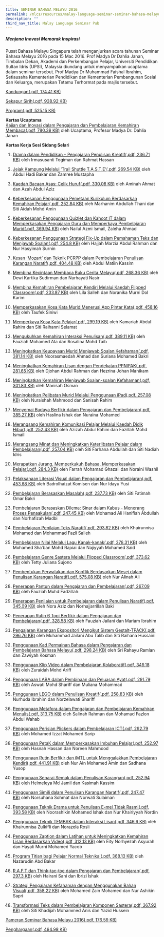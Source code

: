 ```yaml
---
title: SEMINAR BAHASA MELAYU 2016
permalink: /mlcs/resources/malay-language-seminar-seminar-bahasa-melayu-publications/seminar-bahasa-melayu-2016/
description: ""
third_nav_title: Malay Language Seminar Pub
---
```

##### **Menjana Inovasi Memarak Inspirasi**

Pusat Bahasa Melayu Singapura telah menganjurkan acara tahunan Seminar Bahasa Melayu 2016 pada 15 Mac 2016. Prof Madya Dr Dahlia Janan, Timbalan Dekan, Akademi dan Perkembangan Pelajar, Universiti Pendidikan Sultan Idris (UPSI), Malaysia diundang untuk menyampaikan ucaptama dalam seminar tersebut. Prof Madya Dr Muhammad Faishal Ibrahim, Setiausaha Kementerian Pendidikan dan Kementerian Pembangunan Sosial dan Keluarga, merupakan Tetamu Terhormat pada majlis tersebut.

[Kandungan(.pdf, 174.41 KB)](/files/sbm16-kandungan.pdf)

[Sekapur Sirih(.pdf, 938.92 KB)](/files/sbm16-sekapur_sirih.pdf)

[Program(.pdf, 525.15 KB)](/files/sbm16-program.pdf)

**Kertas Ucaptama**  
[Kajian dan Inovasi dalam Pengajaran dan Pembelajaran Kemahiran Membaca(.pdf, 780.39 KB)](/files/sbm16-kertas_ucaptama.pdf) oleh Ucaptama, Profesor Madya Dr. Dahlia Janan

**Kertas Kerja Sesi Sidang Selari**

1.  [Drama dalam Pendidikan – Pengajaran Penulisan Kreatif(.pdf, 236.71 KB)](https://academyofsingaporeteachers.moe.edu.sg/docs/librariesprovider6/ml-poetry-sg50/seminar-bahasa-melayu-2016/kertas-kerja-sesi-sidang-selari/sbm16-1.pdf?sfvrsn=35dbdb8b_2 "Drama dalam Pendidikan – Pengajaran Penulisan Kreatif") oleh Irmasusanti Togiman dan Rahmat Hassan
2.  [Jejak Kampung Melalui ‘Trail Shuttle T.A.S.T.E’(.pdf, 269.54 KB)](https://academyofsingaporeteachers.moe.edu.sg/docs/librariesprovider6/ml-poetry-sg50/seminar-bahasa-melayu-2016/kertas-kerja-sesi-sidang-selari/sbm16-2.pdf?sfvrsn=1dd4cbd7_2 "Jejak Kampung Melalui ‘Trail Shuttle T.A.S.T.E’") oleh Abdul Hadi Bakar dan Zamree Mustapha
3.  [Kaedah Bacaan Asas: Celik Huruf(.pdf, 330.08 KB)](https://academyofsingaporeteachers.moe.edu.sg/docs/librariesprovider6/ml-poetry-sg50/seminar-bahasa-melayu-2016/kertas-kerja-sesi-sidang-selari/sbm16-3.pdf?sfvrsn=192d0233_2 "Kaedah Bacaan Asas: Celik Huruf") oleh Aminah Ahmat dan Azah Abdul Aziz
4.  [Keberkesanan Penggunaan Pemetaan Kurikulum Berdasarkan Kemahiran Pelajar(.pdf, 252.84 KB)](https://academyofsingaporeteachers.moe.edu.sg/docs/librariesprovider6/ml-poetry-sg50/seminar-bahasa-melayu-2016/kertas-kerja-sesi-sidang-selari/sbm16-4.pdf?sfvrsn=dfb65c09_2 "Keberkesanan Penggunaan Pemetaan Kurikulum Berdasarkan Kemahiran Pelajar") oleh Marhanim Abdullah Thani dan Siti Aidah Mohd Amin
5.  [Keberkesanan Penggunaan Quizlet dan Kahoot IT dalam Memperkasakan Pengajaran Guru dan Memperkaya Pembelajaran Murid(.pdf, 369.94 KB)](https://academyofsingaporeteachers.moe.edu.sg/docs/librariesprovider6/ml-poetry-sg50/seminar-bahasa-melayu-2016/kertas-kerja-sesi-sidang-selari/sbm16-5.pdf?sfvrsn=216f525f_2 "Keberkesanan Penggunaan Quizlet dan Kahoot IT dalam Memperkasakan Pengajaran Guru dan Memperkaya Pembelajaran Murid") oleh Nailul Azmi Ismail, Zaleha Ahmad
6.  [Keberkesanan Penggunaan Strategi Fix-Up dalam Pemahaman Teks dan Menjawab Soalan(.pdf, 254.8 KB)](https://academyofsingaporeteachers.moe.edu.sg/docs/librariesprovider6/ml-poetry-sg50/seminar-bahasa-melayu-2016/kertas-kerja-sesi-sidang-selari/sbm16-6.pdf?sfvrsn=93ebe745_2 "Keberkesanan Penggunaan Strategi Fix-Up dalam Pemahaman Teks dan Menjawab Soalan") oleh Hajjah Marzia Abdul Rahman dan Nur Hasyimah Surnin
7.  [Kesan ‘Mozart’ dan Teknik PCRPP dalam Pembelajaran Penulisan Karangan Naratif(.pdf, 404.48 KB)](https://academyofsingaporeteachers.moe.edu.sg/docs/librariesprovider6/ml-poetry-sg50/seminar-bahasa-melayu-2016/kertas-kerja-sesi-sidang-selari/sbm16-7.pdf?sfvrsn=5a7840f5_2 "Kesan ‘Mozart’ dan Teknik PCRPP dalam Pembelajaran Penulisan Karangan Naratif") oleh Abdul Matiin Kassim
8.  [Membina Kecintaan Membaca Buku Cerita Melayu(.pdf, 268.36 KB)](https://academyofsingaporeteachers.moe.edu.sg/docs/librariesprovider6/ml-poetry-sg50/seminar-bahasa-melayu-2016/kertas-kerja-sesi-sidang-selari/sbm16-8.pdf?sfvrsn=faccc66d_2 "Membina Kecintaan Membaca Buku Cerita Melayu") oleh Dewi Kartika Sudirman dan Nurhayati Nasir
9.  [Membina Kemahiran Pembelajaran Kendiri Melalui Kaedah Flipped Classroom(.pdf, 233.87 KB)](https://academyofsingaporeteachers.moe.edu.sg/docs/librariesprovider6/ml-poetry-sg50/seminar-bahasa-melayu-2016/kertas-kerja-sesi-sidang-selari/sbm16-9.pdf?sfvrsn=21031275_2 "Membina Kemahiran Pembelajaran Kendiri Melalui Kaedah Flipped Classroom") oleh Lila Salleh dan Noranika Murni Dol Karim
10.  [Memperkasakan Kosa Kata Murid Menerusi App Pintar Kata(.pdf, 458.16 KB)](https://academyofsingaporeteachers.moe.edu.sg/docs/librariesprovider6/ml-poetry-sg50/seminar-bahasa-melayu-2016/kertas-kerja-sesi-sidang-selari/sbm16-10.pdf?sfvrsn=95e5aa2c_2 "Memperkasakan Kosa Kata Murid Menerusi App Pintar Kata") oleh Taufek Siniwi
11.  [Memperkaya Kosa Kata Pelajar(.pdf, 299.19 KB)](https://academyofsingaporeteachers.moe.edu.sg/docs/librariesprovider6/ml-poetry-sg50/seminar-bahasa-melayu-2016/kertas-kerja-sesi-sidang-selari/sbm16-11.pdf?sfvrsn=3e43d50a_2 "Memperkaya Kosa Kata Pelajar") oleh Kamariah Abdul Rahim dan Siti Raihanni Selamat
12.  [Mengukuhkan Kemahiran Interaksi Penulisan(.pdf, 389.11 KB)](https://academyofsingaporeteachers.moe.edu.sg/docs/librariesprovider6/ml-poetry-sg50/seminar-bahasa-melayu-2016/kertas-kerja-sesi-sidang-selari/sbm16-12.pdf?sfvrsn=40576d3d_2 "Mengukuhkan Kemahiran Interaksi Penulisan") oleh Fauziah Mohamed Ata dan Rosalina Mohd Taib
13.  [Meningkatkan Keupayaan Murid Menjawab Soalan Kefahaman(.pdf, 381.14 KB)](https://academyofsingaporeteachers.moe.edu.sg/docs/librariesprovider6/ml-poetry-sg50/seminar-bahasa-melayu-2016/kertas-kerja-sesi-sidang-selari/sbm16-13.pdf?sfvrsn=16287397_2 "Meningkatkan Keupayaan Murid Menjawab Soalan Kefahaman") oleh Noorasmaedah Ahmad dan Suriana Mohamed Bakri
14.  [Meningkatkan Kemahiran Lisan dengan Pendekatan PPNIPAK(.pdf, 281.65 KB)](https://academyofsingaporeteachers.moe.edu.sg/docs/librariesprovider6/ml-poetry-sg50/seminar-bahasa-melayu-2016/kertas-kerja-sesi-sidang-selari/sbm16-14.pdf?sfvrsn=12625255_2 "Meningkatkan Kemahiran Lisan dengan Pendekatan PPNIPAK") oleh Djohan Abdul Rahman dan Hezrina Johan Manikam
15.  [Meningkatkan Kemahiran Menjawab Soalan-soalan Kefahaman(.pdf, 301.83 KB)](https://academyofsingaporeteachers.moe.edu.sg/docs/librariesprovider6/ml-poetry-sg50/seminar-bahasa-melayu-2016/kertas-kerja-sesi-sidang-selari/sbm16-15.pdf?sfvrsn=e16d1b60_2 "Meningkatkan Kemahiran Menjawab Soalan-soalan Kefahaman") oleh Manisah Osman
16.  [Meningkatkan Pelibatan Murid Melalui Penggunaan iPad(.pdf, 257.08 KB)](https://academyofsingaporeteachers.moe.edu.sg/docs/librariesprovider6/ml-poetry-sg50/seminar-bahasa-melayu-2016/kertas-kerja-sesi-sidang-selari/sbm16-16.pdf?sfvrsn=99377f6_2 "Meningkatkan Pelibatan Murid Melalui Penggunaan iPad") oleh Nuraishah Mahmood dan Sanisah Rahim
17.  [Menyemai Budaya Berfikir dalam Pengajaran dan Pembelajaran(.pdf, 385.27 KB)](https://academyofsingaporeteachers.moe.edu.sg/docs/librariesprovider6/ml-poetry-sg50/seminar-bahasa-melayu-2016/kertas-kerja-sesi-sidang-selari/sbm16-17.pdf?sfvrsn=53d8dcca_2 "Menyemai Budaya Berfikir dalam Pengajaran dan Pembelajaran") oleh Haslina Ishak dan Nuraina Mohamed
18.  [Merangsang Kemahiran Komunikasi Pelajar Melalui Kaedah Didik Hibur(.pdf, 252.43 KB)](https://academyofsingaporeteachers.moe.edu.sg/docs/librariesprovider6/ml-poetry-sg50/seminar-bahasa-melayu-2016/kertas-kerja-sesi-sidang-selari/sbm16-18.pdf?sfvrsn=57087e26_2 "Merangsang Kemahiran Komunikasi Pelajar Melalui Kaedah Didik Hibur") oleh Azizah Abdul Rahim dan Fazillah Mohd Ismail
19.  [Merangsang Minat dan Meningkatkan Keterlibatan Pelajar dalam Pembelajaran(.pdf, 257.04 KB)](https://academyofsingaporeteachers.moe.edu.sg/docs/librariesprovider6/ml-poetry-sg50/seminar-bahasa-melayu-2016/kertas-kerja-sesi-sidang-selari/sbm16-19.pdf?sfvrsn=39df63a0_2 "Merangsang Minat dan Meningkatkan Keterlibatan Pelajar dalam Pembelajaran") oleh Siti Farhana Abdullah dan Siti Nadiah Idris
20.  [Merapatkan Jurang, Memperkukuh Bahasa, Memperkasakan Pelajar(.pdf, 284.3 KB)](https://academyofsingaporeteachers.moe.edu.sg/docs/librariesprovider6/ml-poetry-sg50/seminar-bahasa-melayu-2016/kertas-kerja-sesi-sidang-selari/sbm16-20.pdf?sfvrsn=8dfd8e5d_2 "Merapatkan Jurang, Memperkukuh Bahasa, Memperkasakan Pelajar") oleh Farrah Mohamad Ghazali dan Noraini Washil
21.  [Pelaksanaan Literasi Visual dalam Pengajaran dan Pembelajaran(.pdf, 453.68 KB)](https://academyofsingaporeteachers.moe.edu.sg/docs/librariesprovider6/ml-poetry-sg50/seminar-bahasa-melayu-2016/kertas-kerja-sesi-sidang-selari/sbm16-21.pdf?sfvrsn=122a8d06_2 "Pelaksanaan Literasi Visual dalam Pengajaran dan Pembelajaran") oleh Badrolhaizat Komisen dan Nur Idayu Yusi
22.  [Pembelajaran Berasaskan Masalah(.pdf, 237.73 KB)](https://academyofsingaporeteachers.moe.edu.sg/docs/librariesprovider6/ml-poetry-sg50/seminar-bahasa-melayu-2016/kertas-kerja-sesi-sidang-selari/sbm16-22.pdf?sfvrsn=555c2d53_2 "Pembelajaran Berasaskan Masalah") oleh Siti Fatimah Omar Bakri
23.  [Pembelajaran Berasaskan Dilema: Sinar dalam Kabus - Menerang Proses Penaakulan(.pdf, 247.45 KB)](https://academyofsingaporeteachers.moe.edu.sg/docs/librariesprovider6/ml-poetry-sg50/seminar-bahasa-melayu-2016/kertas-kerja-sesi-sidang-selari/sbm16-23.pdf?sfvrsn=c86930be_2 "Pembelajaran Berasaskan Dilema: Sinar dalam Kabus - Menerang Proses Penaakulan") oleh Mohamad Ali Hanifiah Abdullah dan Norhafizah Madbi
24.  [Pembelajaran Penilaian Teks Naratif(.pdf, 293.82 KB)](https://academyofsingaporeteachers.moe.edu.sg/docs/librariesprovider6/ml-poetry-sg50/seminar-bahasa-melayu-2016/kertas-kerja-sesi-sidang-selari/sbm16-24.pdf?sfvrsn=da21c5d0_2 "Pembelajaran Penilaian Teks Naratif") oleh Khairunnisa Mohamed dan Mohammad Fazli Salleh
25.  [Pembelajaran Nilai Melalui Lagu Kanak-kanak(.pdf, 378.31 KB)](https://academyofsingaporeteachers.moe.edu.sg/docs/librariesprovider6/ml-poetry-sg50/seminar-bahasa-melayu-2016/kertas-kerja-sesi-sidang-selari/sbm16-25.pdf?sfvrsn=296060e3_2 "Pembelajaran Nilai Melalui Lagu Kanak-kanak") oleh Mohamed Sha’ban Mohd Rapiai dan Najiyyah Mohamed Said
26.  [Pembelajaran Genre Sastera Melalui Flipped Classroom(.pdf, 373.62 KB)](https://academyofsingaporeteachers.moe.edu.sg/docs/librariesprovider6/ml-poetry-sg50/seminar-bahasa-melayu-2016/kertas-kerja-sesi-sidang-selari/sbm16-26.pdf?sfvrsn=3ba93cc1_2 "Pembelajaran Genre Sastera Melalui Flipped Classroom") oleh Tetty Juliana Sujono
27.  [Pembentukan Perwatakan dan Konflik Berdasarkan Mesej dalam Penulisan Karangan Naratif(.pdf, 575.08 KB)](https://academyofsingaporeteachers.moe.edu.sg/docs/librariesprovider6/ml-poetry-sg50/seminar-bahasa-melayu-2016/kertas-kerja-sesi-sidang-selari/sbm16-27.pdf?sfvrsn=3f34b784_2 "Pembentukan Perwatakan dan Konflik Berdasarkan Mesej dalam Penulisan Karangan Naratif") oleh Nur Alinah Ali
28.  [Penerapan Pantun dalam Pengajaran dan Pembelajaran(.pdf, 267.09 KB)](https://academyofsingaporeteachers.moe.edu.sg/docs/librariesprovider6/ml-poetry-sg50/seminar-bahasa-melayu-2016/kertas-kerja-sesi-sidang-selari/sbm16-28.pdf?sfvrsn=f879d080_2 "Penerapan Pantun dalam Pengajaran dan Pembelajaran") oleh Fauziah Muhd Fadzillah
29.  [Penerapan Penilaian untuk Pembelajaran dalam Penulisan Naratif(.pdf, 345.09 KB)](https://academyofsingaporeteachers.moe.edu.sg/docs/librariesprovider6/ml-poetry-sg50/seminar-bahasa-melayu-2016/kertas-kerja-sesi-sidang-selari/sbm16-29.pdf?sfvrsn=a7ac4810_2 "Penerapan Penilaian untuk Pembelajaran dalam Penulisan Naratif") oleh Nora Aziz dan Norhajjarrillah Baki
30.  [Penerapan Rutin 6 Topi Berfikir dalam Pengajaran dan Pembelajaran(.pdf, 328.58 KB)](https://academyofsingaporeteachers.moe.edu.sg/docs/librariesprovider6/ml-poetry-sg50/seminar-bahasa-melayu-2016/kertas-kerja-sesi-sidang-selari/sbm16-30.pdf?sfvrsn=3aec612c_2 "Penerapan Rutin 6 Topi Berfikir dalam Pengajaran dan Pembelajaran") oleh Fauziah Jailani dan Mariam Ibrahim
31.  [Pengajaran Karangan Ekspositori Mengikut Sistem Gestalt-TPACK(.pdf, 296.76 KB)](https://academyofsingaporeteachers.moe.edu.sg/docs/librariesprovider6/ml-poetry-sg50/seminar-bahasa-melayu-2016/kertas-kerja-sesi-sidang-selari/sbm16-31.pdf?sfvrsn=391130b0_2 "Pengajaran Karangan Ekspositori Mengikut Sistem Gestalt-TPACK") oleh Muhammad Jailani Abu Talib dan Siti Raihana Hussaini
32.  [Penggunaan Kad Permainan Bahasa dalam Pengajaran dan Pembelajaran Bahasa Melayu(.pdf, 298.24 KB)](https://academyofsingaporeteachers.moe.edu.sg/docs/librariesprovider6/ml-poetry-sg50/seminar-bahasa-melayu-2016/kertas-kerja-sesi-sidang-selari/sbm16-32.pdf?sfvrsn=1d94754c_2 "Penggunaan Kad Permainan Bahasa dalam Pengajaran dan Pembelajaran Bahasa Melayu") oleh Sri Rahayu Ramlan dan Zawiyah Kosman
33.  [Penggunaan Klip Video dalam Pembelajaran Kolaboratif(.pdf, 349.18 KB)](https://academyofsingaporeteachers.moe.edu.sg/docs/librariesprovider6/ml-poetry-sg50/seminar-bahasa-melayu-2016/kertas-kerja-sesi-sidang-selari/sbm16-33.pdf?sfvrsn=4a8c11a3_2 "Penggunaan Klip Video dalam Pembelajaran Kolaboratif") oleh Zuraidah Mohd Ariff
34.  [Penggunaan LABA dalam Pembinaan dan Peluasan Ayat(.pdf, 291.79 KB)](https://academyofsingaporeteachers.moe.edu.sg/docs/librariesprovider6/ml-poetry-sg50/seminar-bahasa-melayu-2016/kertas-kerja-sesi-sidang-selari/sbm16-34.pdf?sfvrsn=5d64580_2 "Penggunaan LABA dalam Pembinaan dan Peluasan Ayat") oleh Aswati Mohd Shariff dan Muliana Mohammad
35.  [Penggunaan LEGO dalam Penulisan Kreatif(.pdf, 258.83 KB)](https://academyofsingaporeteachers.moe.edu.sg/docs/librariesprovider6/ml-poetry-sg50/seminar-bahasa-melayu-2016/kertas-kerja-sesi-sidang-selari/sbm16-35.pdf?sfvrsn=9ba085c0_2 "Penggunaan LEGO dalam Penulisan Kreatif") oleh Nurhuda Ibrahim dan Norzelawati Shariff
36.  [Penggunaan Metafora dalam Pengajaran dan Pembelajaran Kemahiran Menulis(.pdf, 313.75 KB)](https://academyofsingaporeteachers.moe.edu.sg/docs/librariesprovider6/ml-poetry-sg50/seminar-bahasa-melayu-2016/kertas-kerja-sesi-sidang-selari/sbm16-36.pdf?sfvrsn=ead79e84_2 "Penggunaan Metafora dalam Pengajaran dan Pembelajaran Kemahiran Menulis") oleh Salinah Rahman dan Mohamad Fazlon Abdul Wahab
37.  [Penggunaan Perisian Plickers dalam Pembelajaran ICT(.pdf, 292.79 KB)](https://academyofsingaporeteachers.moe.edu.sg/docs/librariesprovider6/ml-poetry-sg50/seminar-bahasa-melayu-2016/kertas-kerja-sesi-sidang-selari/sbm16-37.pdf?sfvrsn=dbd37ada_2 "Penggunaan Perisian Plickers dalam Pembelajaran ICT") oleh Mohamed Izzat Mohamed Sarip
38.  [Penggunaan PetaK dalam Memperkasakan Imbuhan Pelajar(.pdf, 252.97 KB)](https://academyofsingaporeteachers.moe.edu.sg/docs/librariesprovider6/ml-poetry-sg50/seminar-bahasa-melayu-2016/kertas-kerja-sesi-sidang-selari/sbm16-38.pdf?sfvrsn=79fa5376_2 "Penggunaan PetaK dalam Memperkasakan Imbuhan Pelajar") oleh Hasnah Hassan dan Noreen Mahmood  
    
39.  [Penggunaan Rutin Berfikir dan iMTL untuk Menggalakkan Pembelajaran Kendiri(.pdf, 441.91 KB)](https://academyofsingaporeteachers.moe.edu.sg/docs/librariesprovider6/ml-poetry-sg50/seminar-bahasa-melayu-2016/kertas-kerja-sesi-sidang-selari/sbm16-39.pdf?sfvrsn=b0fedca1_2 "Penggunaan Rutin Berfikir dan iMTL untuk Menggalakkan Pembelajaran Kendiri") oleh Nur Ain Mohamed Amin dan Sadhana Yusop
40.  [Penggunaan Senarai Semak dalam Penulisan Karangan(.pdf, 252.94 KB)](https://academyofsingaporeteachers.moe.edu.sg/docs/librariesprovider6/ml-poetry-sg50/seminar-bahasa-melayu-2016/kertas-kerja-sesi-sidang-selari/sbm16-40.pdf?sfvrsn=c8aa4674_2 "Penggunaan Senarai Semak dalam Penulisan Karangan") oleh Helmeleya Md Jamil dan Kasimah Kassim
41.  [Penggunaan Simili dalam Penulisan Karangan Naratif(.pdf, 247.47 KB)](https://academyofsingaporeteachers.moe.edu.sg/docs/librariesprovider6/ml-poetry-sg50/seminar-bahasa-melayu-2016/kertas-kerja-sesi-sidang-selari/sbm16-41.pdf?sfvrsn=81d7d6f6_2 "Penggunaan Simili dalam Penulisan Karangan Naratif") oleh Norsuhana Sohmat dan Norwati Sulaiman
42.  [Penggunaan Teknik Drama untuk Penulisan E-mel Tidak Rasmi(.pdf, 393.58 KB)](https://academyofsingaporeteachers.moe.edu.sg/docs/librariesprovider6/ml-poetry-sg50/seminar-bahasa-melayu-2016/kertas-kerja-sesi-sidang-selari/sbm16-42.pdf?sfvrsn=5216f40a_2 "Penggunaan Teknik Drama untuk Penulisan E-mel Tidak Rasmi") oleh Noorashikin Mohamed Ishak dan Nur Khairiyyah Nordin
43.  [Penggunaan Teknik TEMBAK dalam Interaksi Lisan(.pdf, 346.6 KB)](https://academyofsingaporeteachers.moe.edu.sg/docs/librariesprovider6/ml-poetry-sg50/seminar-bahasa-melayu-2016/kertas-kerja-sesi-sidang-selari/sbm16-43.pdf?sfvrsn=f4080352_2 "Penggunaan Teknik TEMBAK dalam Interaksi Lisan") oleh Khairunnisa Zulkifli dan Norazela Rosli
44.  [Penggunaan Zaption dalam Latihan untuk Meningkatkan Kemahiran Lisan Berdasarkan Video(.pdf, 312.13 KB)](https://academyofsingaporeteachers.moe.edu.sg/docs/librariesprovider6/ml-poetry-sg50/seminar-bahasa-melayu-2016/kertas-kerja-sesi-sidang-selari/sbm16-44.pdf?sfvrsn=9119b2a_2 "Penggunaan Zaption dalam Latihan untuk Meningkatkan Kemahiran Lisan Berdasarkan Video") oleh Eity Norhyezah Asyurah dan Hayati Murni Mohamed Yacob
45.  [Program Titian bagi Pelajar Normal Teknikal(.pdf, 368.13 KB)](https://academyofsingaporeteachers.moe.edu.sg/docs/librariesprovider6/ml-poetry-sg50/seminar-bahasa-melayu-2016/kertas-kerja-sesi-sidang-selari/sbm16-45.pdf?sfvrsn=21182943_2 "Program Titian bagi Pelajar Normal Teknikal") oleh Nazarudin Abd Bakar
46.  [R.A.F.T dan Think-tac-toe dalam Pengajaran dan Pembelajaran(.pdf, 297.3 KB)](https://academyofsingaporeteachers.moe.edu.sg/docs/librariesprovider6/ml-poetry-sg50/seminar-bahasa-melayu-2016/kertas-kerja-sesi-sidang-selari/sbm16-46.pdf?sfvrsn=e025337e_2 "R.A.F.T dan Think-tac-toe dalam Pengajaran dan Pembelajaran") oleh Hairani Sani dan Ibrizi Ishak
47.  [Strategi Pengajaran Kefahaman dengan Menggunakan Bahan Visual(.pdf, 358.22 KB)](https://academyofsingaporeteachers.moe.edu.sg/docs/librariesprovider6/ml-poetry-sg50/seminar-bahasa-melayu-2016/kertas-kerja-sesi-sidang-selari/sbm16-47.pdf?sfvrsn=535fc935_2 "Strategi Pengajaran Kefahaman dengan Menggunakan Bahan Visual") oleh Mohamed Zain Mohamed dan Nur Ashikin Sapri
48.  [Transformasi Teks dalam Pembelajaran Komponen Sastera(.pdf, 367.92 KB)](https://academyofsingaporeteachers.moe.edu.sg/docs/librariesprovider6/ml-poetry-sg50/seminar-bahasa-melayu-2016/kertas-kerja-sesi-sidang-selari/sbm16-48.pdf?sfvrsn=c526ff12_2 "Transformasi Teks dalam Pembelajaran Komponen Sastera") oleh Siti Khadijah Mohammed Anis dan Yazid Hussein

[Pameran Seminar Bahasa Melayu 2016(.pdf, 176.59 KB)](https://academyofsingaporeteachers.moe.edu.sg/docs/librariesprovider6/ml-poetry-sg50/seminar-bahasa-melayu-2016/sbm16-pameran_seminar_bahasa_melayu_2016.pdf?sfvrsn=b706f217_2 "Pameran Seminar Bahasa Melayu 2016")

[Penghargaan(.pdf, 494.98 KB)](https://academyofsingaporeteachers.moe.edu.sg/docs/librariesprovider6/ml-poetry-sg50/seminar-bahasa-melayu-2016/sbm16-penghargaan.pdf?sfvrsn=73a61e48_2 "Penghargaan")